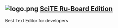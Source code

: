 ## ![logo.png](https://bitbucket.org/scite-ru/scite-ru.bitbucket.org/wiki/images/logo.png) [SciTE Ru-Board Edition](https://bitbucket.org/scite-ru/scite-ru.bitbucket.org/wiki/Home) ##
Best Text Editor for developers

